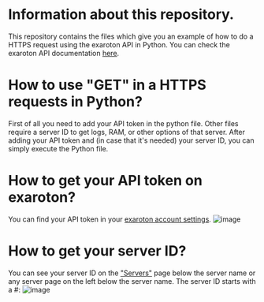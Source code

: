 # Information about this repository.
This repository contains the files which give you an example of how to do a HTTPS request using the exaroton API in Python. You can check the exaroton API documentation [here](https://support.exaroton.com/hc/en-us/articles/360011926177-API-documentation).

# How to use "GET" in a HTTPS requests in Python?
First of all you need to add your API token in the python file. Other files require a server ID to get logs, RAM, or other options of that server.
After adding your API token and (in case that it's needed) your server ID, you can simply execute the Python file.


# How to get your API token on exaroton?
You can find your API token in your [exaroton account settings](https://exaroton.com/account/).
![image](https://user-images.githubusercontent.com/70553543/114220742-9bb56f80-9929-11eb-815f-fb64be29bc54.png)


# How to get your server ID?
You can see your server ID on the ["Servers"](https://exaroton.com/servers/) page below the server name or any server page on the left below the server name. The server ID starts with a #:
![image](https://user-images.githubusercontent.com/70553543/114220991-e9ca7300-9929-11eb-8961-6266419f26cf.png)

